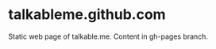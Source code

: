 talkableme.github.com
=====================

Static web page of talkable.me. Content in gh-pages branch.
